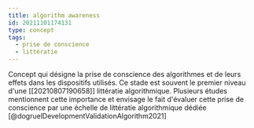 ```yaml
---
title: algorithm awareness
id: 20211101174131
type: concept
tags:
  - prise de conscience
  - littératie
---
```


Concept qui désigne la prise de conscience des algorithmes et de leurs effets dans les dispositifs utilisés.
Ce stade est souvent le premier niveau d'une [[20210807190658]] littératie algorithmique.
Plusieurs études mentionnent cette importance et envisage le fait d'évaluer cette prise de conscience par une échelle de littératie algorithmique dédiée [@dogruelDevelopmentValidationAlgorithm2021]
